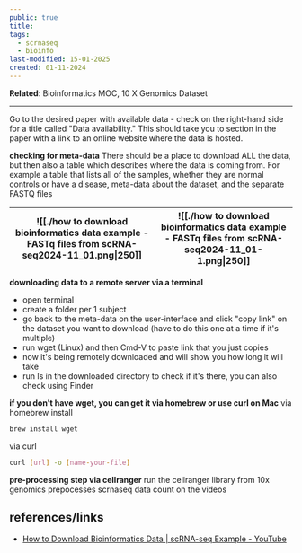 ```yaml
---
public: true
title: 
tags:
  - scrnaseq
  - bioinfo
last-modified: 15-01-2025
created: 01-11-2024
---
```

**Related**: Bioinformatics MOC, 10 X Genomics Dataset

---
Go to the desired paper with available data - check on the right-hand side for a title called "Data availability." This should take you to section in the paper with a link to an online website where the data is hosted.

**checking for meta-data**
There should be a place to download ALL the data, but then also a table which describes where the data is coming from. For example a table that lists all of the samples, whether they are normal controls or have a disease, meta-data about the dataset, and the separate FASTQ files

| ![[./how to download bioinformatics data example - FASTq files from scRNA-seq2024-11_01.png\|250]] | ![[./how to download bioinformatics data example - FASTq files from scRNA-seq2024-11_01-1.png\|250]] |
| ------------------------------------------------------------------------------------------------ | -------------------------------------------------------------------------------------------------- |
**downloading data to a remote server via a terminal**
* open terminal
* create a folder per 1 subject
* go back to the meta-data on the user-interface and click "copy link" on the dataset you want to download (have to do this one at a time if it's multiple)
* run wget (Linux) and then Cmd-V to paste link that you just copies
* now it's being remotely downloaded and will show you how long it will take
* run ls in the downloaded directory to check if it's there, you can also check using Finder

**if you don't have wget, you can get it via homebrew or use curl on Mac**
via homebrew install
```bash
brew install wget
```

via curl
```bash
curl [url] -o [name-your-file]
```

**pre-processing step via cellranger**
run the cellranger library from 10x genomics prepocesses scrnaseq data count on the videos


## references/links
* [How to Download Bioinformatics Data | scRNA-seq Example - YouTube](https://www.youtube.com/watch?v=OTOPOLk-Qv0)
